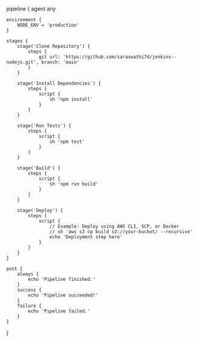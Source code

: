 pipeline {
    agent any

    environment {
        NODE_ENV = 'production'
    }

    stages {
        stage('Clone Repository') {
            steps {
                git url: 'https://github.com/saraswathi74/jenkins--nodejs.git', branch: 'main'
            }
        }

        stage('Install Dependencies') {
            steps {
                script {
                    sh 'npm install'
                }
            }
        }

        stage('Run Tests') {
            steps {
                script {
                    sh 'npm test'
                }
            }
        }

        stage('Build') {
            steps {
                script {
                    sh 'npm run build'
                }
            }
        }

        stage('Deploy') {
            steps {
                script {
                    // Example: Deploy using AWS CLI, SCP, or Docker
                    // sh 'aws s3 cp build s3://your-bucket/ --recursive'
                    echo 'Deployment step here'
                }
            }
        }
    }

    post {
        always {
            echo 'Pipeline finished.'
        }
        success {
            echo 'Pipeline succeeded!'
        }
        failure {
            echo 'Pipeline failed.'
        }
    }
}
